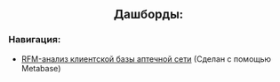 <h2 align="center"> Дашборды: </a>

  ###  Навигация:
- [RFM-анализ клиентской базы аптечной сети](https://github.com/Liatrissa/Portfolio/blob/main/%D0%93%D0%B0%D0%BB%D0%B5%D1%80%D0%B5%D1%8F%20%D0%B4%D0%B0%D1%88%D0%B1%D0%BE%D1%80%D0%B4%D0%BE%D0%B2/RFM-%D0%B0%D0%BD%D0%B0%D0%BB%D0%B8%D0%B7%20%D0%BA%D0%BB%D0%B8%D0%B5%D0%BD%D1%82%D1%81%D0%BA%D0%BE%D0%B9%20%D0%B1%D0%B0%D0%B7%D1%8B%20%D0%B0%D0%BF%D1%82%D0%B5%D1%87%D0%BD%D0%BE%D0%B9%20%D1%81%D0%B5%D1%82%D0%B8.pdf)  (Сделан с помощью Metabase)

